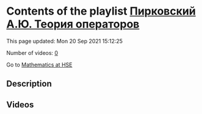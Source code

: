 # Contents of the playlist [Пирковский А.Ю. Теория операторов](https://www.youtube.com/playlist?list=PLq3E5oubNNoAsDWD7ZxG76Dc8O_7CZmgC)

This page updated: Mon 20 Sep 2021 15:12:25

Number of videos: [0](#videos)

Go to [Mathematics at HSE](../README.md)

## Description



## Videos

